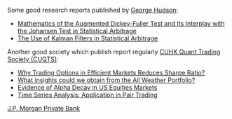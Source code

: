 Some good research reports published by [George Hudson](https://www.linkedin.com/in/gdhudson2002/):


- [Mathematics of the Augmented Dickey-Fuller Test and Its Interplay
with the Johansen Test in Statistical Arbitrage](https://media.licdn.com/dms/document/media/D4E1FAQHTOjrlDGahfw/feedshare-document-cloud-pdf-analyzed/0/1683802039343?e=1687996800&v=beta&t=FdC8h47yDhR-Zi1JCLfGiqoGlqEHP7xRe62g9tqQvjg)
- [The Use of Kalman Filters in Statistical
Arbitrage](https://media.licdn.com/dms/document/media/D4E1FAQF6HQB_illBlg/feedshare-document-cloud-pdf-analyzed/0/1686913493507?e=1687996800&v=beta&t=5O3A_JHuv3m51Z_GMgCx2oxa-d2flqjMSMw1YJUsxEw)

Another good society which publish report regularly [CUHK Quant Trading Society (CUQTS)](https://www.linkedin.com/company/cuhk-quant-trading-society-cutqs/posts/?feedView=all):

- [Why Trading Options in Efficient
Markets Reduces Sharpe Ratio?](https://media.licdn.com/dms/document/media/C561FAQG3WQY_UxuAyw/feedshare-document-pdf-analyzed/0/1676875512813?e=1687996800&v=beta&t=0LabsD-uLUK7GDljJewutPc2V5CVLeUP4dvOJhTVoxQ)
- [What insights could we obtain from the All
Weather Portfolio?](https://media.licdn.com/dms/document/media/D561FAQGr-aem3lqwew/feedshare-document-pdf-analyzed/0/1682487237060?e=1687996800&v=beta&t=61kdlQHmapyBjW39W-YN-a11nqA4BZL4CYRqd5ZlGTs)
- [Evidence of Alpha Decay in US
Equities Markets](https://media.licdn.com/dms/document/media/C561FAQGVnQVqhZqUkg/feedshare-document-pdf-analyzed/0/1679547448100?e=1687996800&v=beta&t=psswyqChCcTBPxnr0M_pwT0uSHp8wtJt6fZI1jF-2rM)
- [Time Series Analysis: Application in Pair Trading](https://media.licdn.com/dms/document/media/D561FAQEBKBXAF2CT-g/feedshare-document-pdf-analyzed/0/1684048541135?e=1687996800&v=beta&t=iN9jIpl2-HljA_52HvOGuExacQaxRJPP_qvmEJiPEI0)

[J.P. Morgan Private Bank](https://media.licdn.com/dms/document/media/D561FAQFBDJC30Sbv5w/feedshare-document-pdf-analyzed/0/1686977094719?e=1687996800&v=beta&t=BlY6dsdf_MqEsz7I8liH6SoP1tiVKn6iV5oLZnoyECg)
